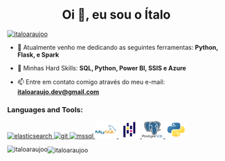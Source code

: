 
<!--
<h1 align="left"> Olá, eu sou o Ítalo! :wave:	&nbsp;

## Sobre mim 🕵️

-:man_student: Estudante de Engenharia da Computação &nbsp;

-🎯: Interesses: Python, SQL, Spark, Azure, Databricks

 
-A única maneira de fazer um bom trabalho é amando o que você faz. Se você ainda não encontrou, continue procurando. Não se desespere. Assim como no amor, você saberá quando tiver encontrado. &nbsp;
(Steve Jobs)
 
## Minhas Skills :nerd_face: &nbsp;

<img src= "https://img.shields.io/badge/Python-14354C?style=for-the-badge&logo=python&logoColor=white" width="115"/> <img src= "https://img.shields.io/badge/Microsoft_SQL_Server-CC2927?style=for-the-badge&logo=microsoft-sql-server&logoColor=white" width="240"/>
 <img src= "https://img.shields.io/badge/Flask-000000?style=for-the-badge&logo=flask&logoColor=white" width="102"/> <img src= "https://img.shields.io/badge/Microsoft_Azure-0089D6?style=for-the-badge&logo=microsoft-azure&logoColor=white" width="200"/> <img src= "https://img.shields.io/badge/Databricks-FF3621?style=for-the-badge&logo=Databricks&logoColor=white" width="150"/>
 

## Meus Contatos :iphone:

<div>
<a href="mailto:italoaraujo.dev@gmail.com"><img src="https://img.shields.io/badge/Gmail-D14836?style=for-the-badge&logo=gmail&logoColor=white" target="_blank" width="90"/></a>
<a href="https://www.linkedin.com/in/italosaraujo/"><img src="https://img.shields.io/badge/LinkedIn-0077B5?style=for-the-badge&logo=linkedin&logoColor=white" target="_blank" width="115"/></a>
</div>




 
 ## GitHub Analytics
 
<div>
<img height="180em" src="https://github-readme-stats.vercel.app/api?username=ItaloAraujoo&show_icons=true&theme=merko&layout=compact"/>
</div> 
 
<div>
<img height="180em" src="https://github-readme-stats.vercel.app/api/top-langs/?username=ItaloAraujoo&show_icons=true&theme=merko&layout=compact"/>
</div>

-->

<h1 align="center">Oi 👋, eu sou o Ítalo</h1>
<!--<h3 align="center">Apaixonado por Engenharia/Análise de dados</h3> -->

<p align="left"> <a href="https://github.com/ryo-ma/github-profile-trophy"><img src="https://github-profile-trophy.vercel.app/?username=italoaraujoo" alt="italoaraujoo" /></a> </p>

- 🌱 Atualmente venho me dedicando as seguintes ferramentas: **Python, Flask, e Spark**

- 💬 Minhas Hard Skills: **SQL, Python, Power BI, SSIS e Azure**

- 📫 Entre em contato comigo através do meu e-mail: **italoaraujo.dev@gmail.com**

<!--
<h3 align="left">Connect with me:</h3>
<p align="left">
<a href="https://linkedin.com/in/italosaraujo" target="blank"><img align="center" src="https://raw.githubusercontent.com/rahuldkjain/github-profile-readme-generator/master/src/images/icons/Social/linked-in-alt.svg" alt="www.linkedin.com/in/italosaraujo" height="30" width="40" /></a>
</p>
-->

<h3 align="left">Languages and Tools:</h3>
<p align="left"> <a href="https://www.elastic.co" target="_blank" rel="noreferrer"> <img src="https://www.vectorlogo.zone/logos/elastic/elastic-icon.svg" alt="elasticsearch" width="80" height="40"/> </a> <a href="https://git-scm.com/" target="_blank" rel="noreferrer"> <img src="https://www.vectorlogo.zone/logos/git-scm/git-scm-icon.svg" alt="git" width="50" height="40"/> </a> <a href="https://www.microsoft.com/en-us/sql-server" target="_blank" rel="noreferrer"> <img src="https://www.svgrepo.com/show/303229/microsoft-sql-server-logo.svg" alt="mssql" width="50" height="40"/> </a> <a href="https://www.mysql.com/" target="_blank" rel="noreferrer"> <img src="https://raw.githubusercontent.com/devicons/devicon/master/icons/mysql/mysql-original-wordmark.svg" alt="mysql" width="50" height="40"/> </a> <a href="https://pandas.pydata.org/" target="_blank" rel="noreferrer"> <img src="https://raw.githubusercontent.com/devicons/devicon/2ae2a900d2f041da66e950e4d48052658d850630/icons/pandas/pandas-original.svg" alt="pandas" width="50" height="40"/> </a> <a href="https://www.postgresql.org" target="_blank" rel="noreferrer"> <img src="https://raw.githubusercontent.com/devicons/devicon/master/icons/postgresql/postgresql-original-wordmark.svg" alt="postgresql" width="50" height="40"/> </a> <a href="https://www.python.org" target="_blank" rel="noreferrer"> <img src="https://raw.githubusercontent.com/devicons/devicon/master/icons/python/python-original.svg" alt="python" width="50" height="40"/> </a> </p>


<p><img align="left" src="https://github-readme-stats.vercel.app/api/top-langs?username=italoaraujoo&show_icons=true&locale=en&layout=compact" alt="italoaraujoo" /></p>

<p><img align="center" src="https://github-readme-streak-stats.herokuapp.com/?user=italoaraujoo&" alt="italoaraujoo" /></p>


